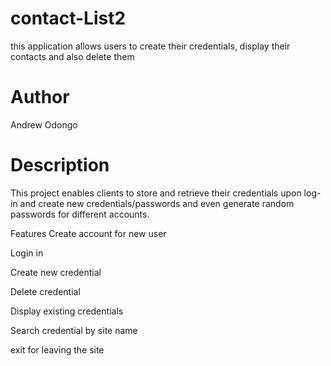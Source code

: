 # contact-List2
 this application allows users to create their credentials,  display their contacts  and also delete them
# Author
Andrew Odongo

# Description
This project enables clients to store and retrieve their credentials upon log-in and create new credentials/passwords and even generate random passwords for different accounts.

Features
Create account for new user

Login in



Create new credential

Delete credential

Display existing credentials

Search credential by site name

exit for leaving the site
